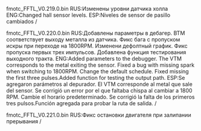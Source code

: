 
fmotc_FFTL_V0.219.0.bin 
RUS:Изменены уровни датчика холла
ENG:Changed hall sensor levels.
ESP:Niveles de sensor de pasillo cambiados /

fmotc_FFTL_V0.220.0.bin 
RUS:Добавлены параметры в дебагер. ВТМ соответствует выходу металла из датчика. Фикс бага с пропуском искры при переходе на 1800RPM. Изменени дефолтный график. Фикс пропуска первых трех импульсов. Добавлена функция тестирования выходного тракта.
ENG:Added parameters to the debugger. The VTM corresponds to the metal exiting the sensor. Fixed a bug with missing spark when switching to 1800RPM. Change the default schedule. Fixed missing the first three pulses.Added function for testing the output path.
ESP:Se agregaron parámetros al depurador. El VTM corresponde al metal que sale del sensor. Se corrigió un error por el que faltaba chispa al cambiar a 1800 RPM. Cambie el horario predeterminado. Se corrigió la falta de los primeros tres pulsos.Función agregada para probar la ruta de salida. /

fmotc_FFTL_V0.221.0.bin 
RUS:Фикс остановки двигателя при залипании прерывания /









